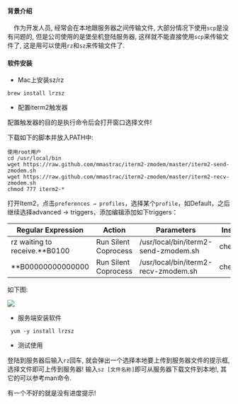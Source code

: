 #### 背景介绍

&emsp;作为开发人员, 经常会在本地跟服务器之间传输文件, 大部分情况下使用`scp`是没有问题的, 但是公司使用的是堡垒机登陆服务器, 这样就不能直接使用`scp`来传输文件了, 这是用可以使用`rz`和`sz`来传输文件了.

#### 软件安装

* Mac上安装sz/rz

```
brew install lrzsz
```

* 配置iterm2触发器

配置触发器的目的是执行命令后会打开窗口选择文件!

下载如下的脚本并放入PATH中:

```
使用root用户
cd /usr/local/bin
wget https://raw.github.com/mmastrac/iterm2-zmodem/master/iterm2-send-zmodem.sh
wget https://raw.github.com/mmastrac/iterm2-zmodem/master/iterm2-recv-zmodem.sh
chmod 777 iterm2-*
```

打开Item2，点击`preferences → profiles`，选择某个`profile`，如Default，之后继续选择advanced → triggers，添加编辑添加如下triggers：



Regular Expression | Action | Parameters | Instant
------------ | ------------- | --- | ---
rz waiting to receive.\*\*B0100	 |Run Silent Coprocess | /usr/local/bin/iterm2-send-zmodem.sh | checked
\*\*B00000000000000 | Run Silent Coprocess | /usr/local/bin/iterm2-recv-zmodem.sh | checked

如下图:

![](https://user-images.githubusercontent.com/7486508/32157432-68d81b88-bd7e-11e7-9ed7-eb120b5a126b.png)

* 服务端安装软件

```
 yum -y install lrzsz
```

* 测试使用

登陆到服务器后输入`rz`回车, 就会弹出一个选择本地要上传到服务器文件的提示框, 选择文件即可上传到服务器!
输入`sz [文件名称]`即可从服务器下载文件到本地!, 其它的可以参考man命令.

有一个不好的就是没有进度提示!

